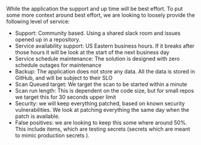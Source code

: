 While the application the support and up time will be best effort. To put some more context around best effort, we are looking to loosely provide the following level of service:

- Support: Community based. Using a shared slack room and issues opened up in a repository.
- Service availability support: US Eastern business hours. If it breaks after those hours it will be look at the start of the next business day
- Service schedule maintenance: The solution is designed with zero schedule outages for maintenance
- Backup: The application does not store any data. All the data is stored in GitHub, and will be subject to their SLO
- Scan Queued target: We target the scan to be started within a minute
- Scan run length: This is dependent on the code size, but for small repos we target this for 30 seconds upper limit
- Security: we will keep everything patched, based on known security vulnerabilities. We look at patching everything the same day when the patch is available.
- False positives: we are looking to keep this some where around 50%. This include items, which are testing secrets (secrets which are meant to mimic production secrets ).
